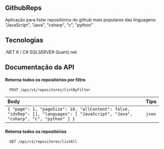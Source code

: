 ## GithubReps
Aplicação para listar repositórios do github mais populares das linguagens: "JavaScript", "Java", "csharp", "c", "python"

## Tecnologias
.NET 6 / C#
SQLSERVER
Quartz.net

## Documentação da API

#### Retorna todos os repositórios por filtro

```http
  POST /api/v1/repositores/listByFilter
```

| Body   | Tipo       |
| :---------- | :--------- |
| `{ "page": 1, "pageSize": 10, "allContent": false, "idsRep": [], "languages": [ "JavaScript", "Java", "csharp", "c", "python" ] }` | `json` |

#### Retorna todos os repositórios

```http
  GET /api/v1/repositores/listAll
```
